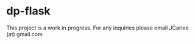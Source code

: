 # dp-flask
This project is a work in progress. For any inquiries please email JCarlee (at) gmail.com
